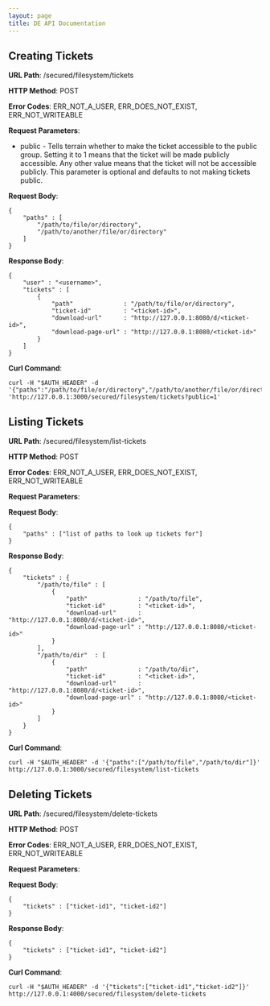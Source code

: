 ```yaml
---
layout: page
title: DE API Documentation
---
```


Creating Tickets
----------------
__URL Path__: /secured/filesystem/tickets

__HTTP Method__: POST

__Error Codes__: ERR_NOT_A_USER, ERR_DOES_NOT_EXIST, ERR_NOT_WRITEABLE

__Request Parameters__:

* public - Tells terrain whether to make the ticket accessible to the public group. Setting it to 1 means that the ticket will be made publicly accessible. Any other value means that the ticket will not be accessible publicly. This parameter is optional and defaults to not making tickets public.

__Request Body__:

    {
        "paths" : [
            "/path/to/file/or/directory",
            "/path/to/another/file/or/directory"
        ]
    }

__Response Body__:

    {
        "user" : "<username>",
        "tickets" : [
            {
                "path"              : "/path/to/file/or/directory",
                "ticket-id"         : "<ticket-id>",
                "download-url"      : "http://127.0.0.1:8080/d/<ticket-id>",
                "download-page-url" : "http://127.0.0.1:8080/<ticket-id>"
            }
        ]
    }

__Curl Command__:

    curl -H "$AUTH_HEADER" -d '{"paths":"/path/to/file/or/directory","/path/to/another/file/or/directory"]}' 'http://127.0.0.1:3000/secured/filesystem/tickets?public=1'


Listing Tickets
---------------
__URL Path__: /secured/filesystem/list-tickets

__HTTP Method__: POST

__Error Codes__: ERR_NOT_A_USER, ERR_DOES_NOT_EXIST, ERR_NOT_WRITEABLE

__Request Parameters__:

__Request Body__:

    {
        "paths" : ["list of paths to look up tickets for"]
    }

__Response Body__:

    {
        "tickets" : {
            "/path/to/file" : [
                {
                    "path"              : "/path/to/file",
                    "ticket-id"         : "<ticket-id>",
                    "download-url"      : "http://127.0.0.1:8080/d/<ticket-id>",
                    "download-page-url" : "http://127.0.0.1:8080/<ticket-id>"
                }
            ],
            "/path/to/dir"  : [
                {
                    "path"              : "/path/to/dir",
                    "ticket-id"         : "<ticket-id>",
                    "download-url"      : "http://127.0.0.1:8080/d/<ticket-id>",
                    "download-page-url" : "http://127.0.0.1:8080/<ticket-id>"
                }
            ]
        }
    }

__Curl Command__:

    curl -H "$AUTH_HEADER" -d '{"paths":["/path/to/file","/path/to/dir"]}' http://127.0.0.1:3000/secured/filesystem/list-tickets


Deleting Tickets
----------------
__URL Path__: /secured/filesystem/delete-tickets

__HTTP Method__: POST

__Error Codes__: ERR_NOT_A_USER, ERR_DOES_NOT_EXIST, ERR_NOT_WRITEABLE

__Request Parameters__:

__Request Body__:

    {
        "tickets" : ["ticket-id1", "ticket-id2"]
    }

__Response Body__:

    {
        "tickets" : ["ticket-id1", "ticket-id2"]
    }

__Curl Command__:

    curl -H "$AUTH_HEADER" -d '{"tickets":["ticket-id1","ticket-id2"]}' http://127.0.0.1:4000/secured/filesystem/delete-tickets

